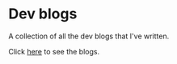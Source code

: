 # Dev blogs

A collection of all the dev blogs that I've written.

Click [here](https://dev.to/adwaithrajesh) to see the blogs.